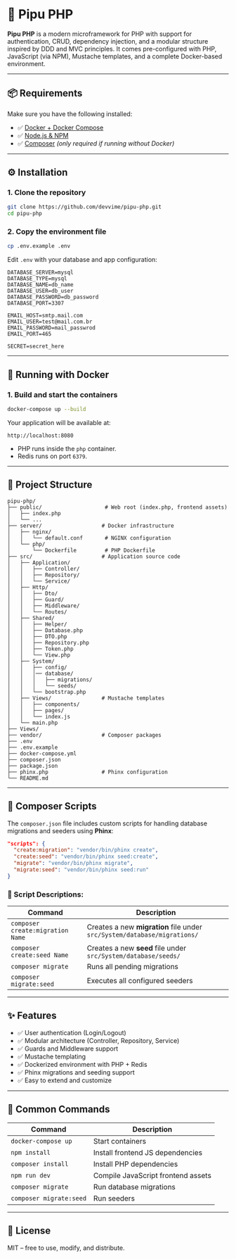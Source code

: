 # 🚀 Pipu PHP

**Pipu PHP** is a modern microframework for PHP with support for authentication, CRUD, dependency injection, and a modular structure inspired by DDD and MVC principles. It comes pre-configured with PHP, JavaScript (via NPM), Mustache templates, and a complete Docker-based environment.

---

## 📦 Requirements

Make sure you have the following installed:

* ✅ [Docker + Docker Compose](https://docs.docker.com/compose/)
* ✅ [Node.js & NPM](https://nodejs.org/)
* ✅ [Composer](https://getcomposer.org/) *(only required if running without Docker)*

---

## ⚙️ Installation

### 1. Clone the repository

```bash
git clone https://github.com/devvime/pipu-php.git
cd pipu-php
```

### 2. Copy the environment file

```bash
cp .env.example .env
```

Edit `.env` with your database and app configuration:

```env
DATABASE_SERVER=mysql
DATABASE_TYPE=mysql
DATABASE_NAME=db_name
DATABASE_USER=db_user
DATABASE_PASSWORD=db_password
DATABASE_PORT=3307

EMAIL_HOST=smtp.mail.com
EMAIL_USER=test@mail.com.br
EMAIL_PASSWORD=mail_passwrod
EMAIL_PORT=465

SECRET=secret_here
```

---

## 🐳 Running with Docker

### 1. Build and start the containers

```bash
docker-compose up --build
```

Your application will be available at:

```
http://localhost:8080
```

* PHP runs inside the `php` container.
* Redis runs on port `6379`.

---

## 📁 Project Structure

```
pipu-php/
├── public/                    # Web root (index.php, frontend assets)
│   ├── index.php
│   └── ...
├── server/                   # Docker infrastructure
│   ├── nginx/
│   │   └── default.conf       # NGINX configuration
│   └── php/
│       └── Dockerfile         # PHP Dockerfile
├── src/                      # Application source code
│   ├── Application/
│   │   ├── Controller/
│   │   ├── Repository/
│   │   └── Service/
│   ├── Http/
│   │   ├── Dto/
│   │   ├── Guard/
│   │   ├── Middleware/
│   │   └── Routes/
│   ├── Shared/
│   │   ├── Helper/
│   │   ├── Database.php
│   │   ├── DTO.php
│   │   ├── Repository.php
│   │   ├── Token.php
│   │   └── View.php
│   ├── System/
│   │   ├── config/
│   │   │── database/
│   │   │   ├── migrations/
│   │   │   └── seeds/
│   │   └── bootstrap.php
│   ├── Views/                # Mustache templates
│   │   ├── components/
│   │   ├── pages/
│   │   └── index.js
│   └── main.php
├── Views/
├── vendor/                   # Composer packages
├── .env
├── .env.example
├── docker-compose.yml
├── composer.json
├── package.json
├── phinx.php                 # Phinx configuration
└── README.md
```

---

## 🧪 Composer Scripts

The `composer.json` file includes custom scripts for handling database migrations and seeders using **Phinx**:

```json
"scripts": {
  "create:migration": "vendor/bin/phinx create",
  "create:seed": "vendor/bin/phinx seed:create",
  "migrate": "vendor/bin/phinx migrate",
  "migrate:seed": "vendor/bin/phinx seed:run"
}
```

### 📘 Script Descriptions:

| Command                          | Description                                                              |
| -------------------------------- | ------------------------------------------------------------------------ |
| `composer create:migration Name` | Creates a new **migration** file under `src/System/database/migrations/` |
| `composer create:seed Name`      | Creates a new **seed** file under `src/System/database/seeds/`           |
| `composer migrate`               | Runs all pending migrations                                              |
| `composer migrate:seed`          | Executes all configured seeders                                          |

---

## ✨ Features

* ✅ User authentication (Login/Logout)
* ✅ Modular architecture (Controller, Repository, Service)
* ✅ Guards and Middleware support
* ✅ Mustache templating
* ✅ Dockerized environment with PHP + Redis
* ✅ Phinx migrations and seeding support
* ✅ Easy to extend and customize

---

## 🧰 Common Commands

| Command                 | Description                        |
| ----------------------- | ---------------------------------- |
| `docker-compose up`     | Start containers                   |
| `npm install`           | Install frontend JS dependencies   |
| `composer install`      | Install PHP dependencies           |
| `npm run dev`           | Compile JavaScript frontend assets |
| `composer migrate`      | Run database migrations            |
| `composer migrate:seed` | Run seeders                        |

---

## 📌 License

MIT – free to use, modify, and distribute.
